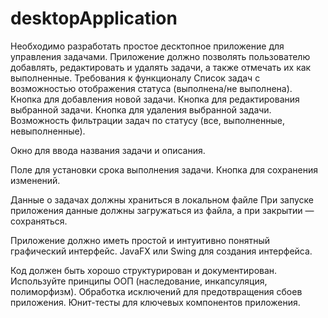 # desktopApplication

Необходимо разработать простое десктопное приложение для управления задачами. 
Приложение должно позволять пользователю добавлять, редактировать и удалять задачи, а также отмечать их как выполненные.
Требования к функционалу
Список задач с возможностью отображения статуса (выполнена/не выполнена).
Кнопка для добавления новой задачи.
Кнопка для редактирования выбранной задачи.
Кнопка для удаления выбранной задачи.
Возможность фильтрации задач по статусу (все, выполненные, невыполненные).

Окно для ввода названия задачи и описания.

Поле для установки срока выполнения задачи.
Кнопка для сохранения изменений.

Данные о задачах должны храниться в локальном файле 
При запуске приложения данные должны загружаться из файла, а при закрытии — сохраняться.

Приложение должно иметь простой и интуитивно понятный графический интерфейс.
JavaFX или Swing для создания интерфейса.

Код должен быть хорошо структурирован и документирован.
Используйте принципы ООП (наследование, инкапсуляция, полиморфизм).
Обработка исключений для предотвращения сбоев приложения.
Юнит-тесты для ключевых компонентов приложения.
